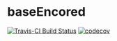 # baseEncored

[![Travis-CI Build Status](https://travis-ci.org/dy-kim/baseEncored.svg?branch=travis)](https://travis-ci.org/dy-kim/baseEncored)
[![codecov](https://codecov.io/gh/dy-kim/baseEncored/branch/master/graph/badge.svg)](https://codecov.io/gh/dy-kim/baseEncored)
